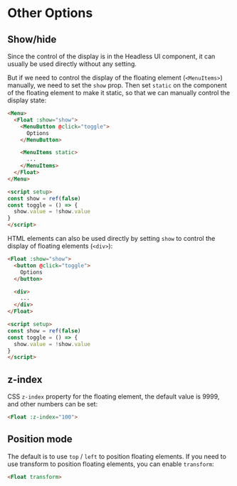 # Other Options

## Show/hide

Since the control of the display is in the Headless UI component, it can usually be used directly without any setting.

But if we need to control the display of the floating element (`<MenuItems>`) manually, we need to set the `show` prop. Then set `static` on the component of the floating element to make it static, so that we can manually control the display state:

```html
<Menu>
  <Float :show="show">
    <MenuButton @click="toggle">
      Options
    </MenuButton>

    <MenuItems static>
      ...
    </MenuItems>
  </Float>
</Menu>

<script setup>
const show = ref(false)
const toggle = () => {
  show.value = !show.value
}
</script>
```

HTML elements can also be used directly by setting `show` to control the display of floating elements (`<div>`):

```html
<Float :show="show">
  <button @click="toggle">
    Options
  </button>

  <div>
    ...
  </div>
</Float>

<script setup>
const show = ref(false)
const toggle = () => {
  show.value = !show.value
}
</script>
```

## z-index

CSS `z-index` property for the floating element, the default value is 9999, and other numbers can be set:

```html
<Float :z-index="100">
```

## Position mode

The default is to use `top` / `left` to position floating elements. If you need to use transform to position floating elements, you can enable `transform`:

```html
<Float transform>
```
